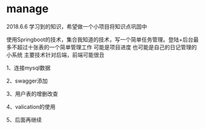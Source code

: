 # manage

2018.6.6
学习到的知识，希望做一个小项目将知识点巩固中

使用Springboot的技术，集合我知道的技术，写一个简单任务管理。登陆+后台最多不超过十张表的一个简单管理工作
可能是项目进度
也可能是自己的日记管理的小系统
主要技术针对后端，前端可能很丑
 


1、连接mysql数据
	
2、swagger添加

3、用户表的增删改查

4、valication的使用

5、后面再继续



